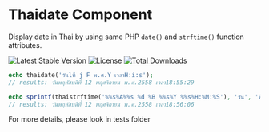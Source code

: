 # Thaidate Component

Display date in Thai by using same PHP `date()` and `strftime()` function attributes.

[![Latest Stable Version](https://poser.pugx.org/rundiz/thai-date/v/stable)](https://packagist.org/packages/rundiz/thai-date)
[![License](https://poser.pugx.org/rundiz/thai-date/license)](https://packagist.org/packages/rundiz/thai-date)
[![Total Downloads](https://poser.pugx.org/rundiz/thai-date/downloads)](https://packagist.org/packages/rundiz/thai-date)

```php
echo thaidate('วันlที่ j F พ.ศ.Y เวลาH:i:s');
// results: วันพฤหัสบดีที่ 12 พฤศจิกายน พ.ศ.2558 เวลา18:55:29
```

```php
echo sprintf(thaistrftime('%%s%A%%s %d %B %%s%Y %%s%H:%M:%S'), 'วัน', 'ที่', 'พ.ศ.', 'เวลา');
// results: วันพฤหัสบดีที่ 12 พฤศจิกายน พ.ศ.2558 เวลา18:56:06
```

For more details, please look in tests folder